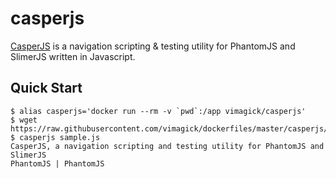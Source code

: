 casperjs
========

[CasperJS][1] is a navigation scripting & testing utility for PhantomJS and SlimerJS
written in Javascript.

## Quick Start

```
$ alias casperjs='docker run --rm -v `pwd`:/app vimagick/casperjs'
$ wget https://raw.githubusercontent.com/vimagick/dockerfiles/master/casperjs/sample.js
$ casperjs sample.js
CasperJS, a navigation scripting and testing utility for PhantomJS and SlimerJS
PhantomJS | PhantomJS
```

[1]: http://casperjs.org/
